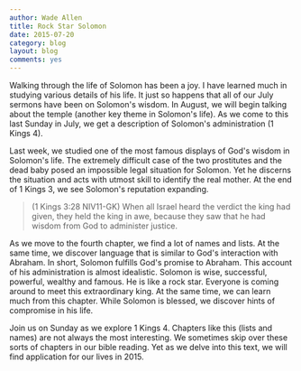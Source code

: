 ```yaml
---
author: Wade Allen
title: Rock Star Solomon 
date: 2015-07-20
category: blog
layout: blog
comments: yes
---
```

 
Walking through the life of Solomon has been a joy. I have learned much in studying various details of his life. It just so happens that all of our July sermons have been on Solomon's wisdom. In August, we will begin talking about the temple (another key theme in Solomon's life). As we come to this last Sunday in July, we get a description of Solomon's administration (1 Kings 4).

Last week, we studied one of the most famous displays of God's wisdom in Solomon's life. The extremely difficult case of the two prostitutes and the dead baby posed an impossible legal situation for Solomon. Yet he discerns the situation and acts with utmost skill to identify the real mother. At the end of 1 Kings 3, we see Solomon's reputation expanding.

>(1 Kings 3:28 NIV11-GK) When all Israel heard the verdict the king had given, they held the king in awe, because they saw that he had wisdom from God to administer justice.

As we move to the fourth chapter, we find a lot of names and lists. At the same time, we discover language that is similar to God's interaction with Abraham. In short, Solomon fulfills God's promise to Abraham. This account of his administration is almost idealistic. Solomon is wise, successful, powerful, wealthy and famous. He is like a rock star. Everyone is coming around to meet this extraordinary king. At the same time, we can learn much from this chapter. While Solomon is blessed, we discover hints of compromise in his life. 

Join us on Sunday as we explore 1 Kings 4. Chapters like this (lists and names) are not always the most interesting. We sometimes skip over these sorts of chapters in our bible reading. Yet as we delve into this text, we will find application for our lives in 2015. 


